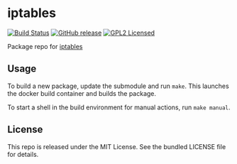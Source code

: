 iptables
==========

[![Build Status](https://img.shields.io/circleci/project/amylum/iptables/master.svg)](https://circleci.com/gh/amylum/iptables)
[![GitHub release](https://img.shields.io/github/release/amylum/iptables.svg)](https://github.com/amylum/iptables/releases)
[![GPL2 Licensed](http://img.shields.io/badge/license-GPL2+-green.svg)](https://tldrlegal.com/license/gnu-general-public-license-v2)

Package repo for [iptables](http://www.netfilter.org/projects/iptables/index.html)

## Usage

To build a new package, update the submodule and run `make`. This launches the docker build container and builds the package.

To start a shell in the build environment for manual actions, run `make manual`.

## License

This repo is released under the MIT License. See the bundled LICENSE file for details.

